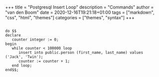 +++
title = "Postgresql Insert Loop"
description = "Commands"
author = "van den Boom"
date = 2020-12-16T19:21:18+01:00
tags = ["markdown", "css", "html", "themes"]
categories = ["themes", "syntax"]
+++

```

do $$
declare 
   counter integer := 0;
begin
   while counter < 100000 loop
      insert into public.person (first_name, last_name) values ('Jack', 'Twin');
	  counter := counter + 1;
   end loop;
end$$;

```
